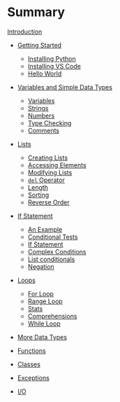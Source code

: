 # Summary

[Introduction](./README.md)

- [Getting Started](./getting-started/README.md)
  - [Installing Python](./getting-started/python.md)
  - [Installing VS Code](./getting-started/vscode.md)
  - [Hello World](./getting-started/hello-world.md)

- [Variables and Simple Data Types](./variables-and-types/README.md)
  - [Variables](./variables-and-types/variables.md)
  - [Strings](./variables-and-types/strings.md)
  - [Numbers](./variables-and-types/numbers.md)
  - [Type Checking](./variables-and-types/type-checking.md)
  - [Comments](./variables-and-types/comments.md)

- [Lists](./lists/README.md)
  - [Creating Lists](./lists/creating-lists.md)
  - [Accessing Elements](./lists/accessing-elements.md)  
  - [Modifying Lists](./lists/modifying-lists.md)
  - [`del` Operator](./lists/del.md)
  - [Length](./lists/length.md)
  - [Sorting](./lists/sorting.md)
  - [Reverse Order](./lists/reverse.md)

- [If Statement](./if/README.md)
  - [An Example](./if/example.md)
  - [Conditional Tests](./if/conditional-tests.md)
  - [If Statement](./if/if-statement.md)
  - [Complex Conditions](./if/complex-conditions.md)
  - [List conditionals](./if/list-conditionals.md)
  - [Negation](./if/negation.md)

- [Loops](./loops/README.md)
  - [For Loop](./loops/for-loop.md)
  - [Range Loop](./loops/range.md)
  - [Stats](./loops/stats.md)
  - [Comprehensions](./loops/comprehensions.md)
  - [While Loop](./loops/while-loop.md)

- [More Data Types]()

- [Functions]()

- [Classes]()

- [Exceptions]()

- [I/O]()
